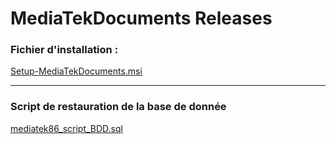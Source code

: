 # MediaTekDocuments Releases

<h3>Fichier d'installation :</h3>
<a href="https://github.com/Devklow/MediaTekDocuments/releases/download/V1.0.0.0/Setup-MediaTekDocuments.msi">Setup-MediaTekDocuments.msi</a>

----------------------------------------------------
<h3>Script de restauration de la base de donnée</h3>
<a href="https://github.com/Devklow/MediaTekDocuments/releases/download/V1.0.0.0/mediatek86_script_BDD.sql">mediatek86_script_BDD.sql</a>
